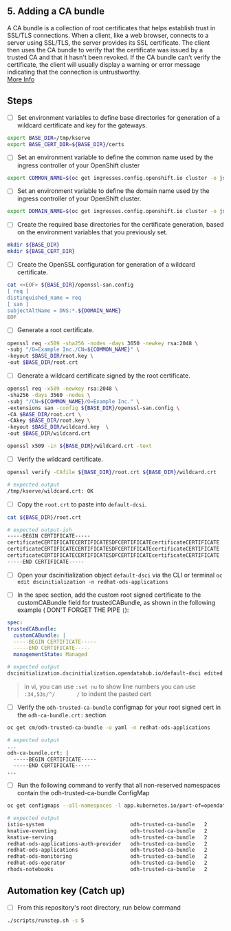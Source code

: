 ## 5. Adding a CA bundle

A CA bundle is a collection of root certificates that helps establish trust in SSL/TLS connections. When a client, like a web browser, connects to a server using SSL/TLS, the server provides its SSL certificate. The client then uses the CA bundle to verify that the certificate was issued by a trusted CA and that it hasn't been revoked. If the CA bundle can't verify the certificate, the client will usually display a warning or error message indicating that the connection is untrustworthy.  
[More Info](https://docs.redhat.com/en/documentation/red_hat_openshift_ai_self-managed/2.10/html/Install_and_unInstall_openshift_ai_self-managed/working-with-certificates_certs#adding-a-ca-bundle_certs)

## Steps

- [ ] Set environment variables to define base directories for generation of a wildcard certificate and key for the gateways.

```sh
export BASE_DIR=/tmp/kserve
export BASE_CERT_DIR=${BASE_DIR}/certs
```

- [ ] Set an environment variable to define the common name used by the ingress controller of your OpenShift cluster

```sh
export COMMON_NAME=$(oc get ingresses.config.openshift.io cluster -o jsonpath='{.spec.domain}' | awk -F'.' '{print $(NF-1)"."$NF}')
```

- [ ] Set an environment variable to define the domain name used by the ingress controller of your OpenShift cluster.

```sh
export DOMAIN_NAME=$(oc get ingresses.config.openshift.io cluster -o jsonpath='{.spec.domain}')
```

- [ ] Create the required base directories for the certificate generation, based on the environment variables that you previously set.

```sh
mkdir ${BASE_DIR}
mkdir ${BASE_CERT_DIR}
```

- [ ] Create the OpenSSL configuration for generation of a wildcard certificate.

```sh
cat <<EOF> ${BASE_DIR}/openssl-san.config
[ req ]
distinguished_name = req
[ san ]
subjectAltName = DNS:*.${DOMAIN_NAME}
EOF
```

- [ ] Generate a root certificate.

```sh
openssl req -x509 -sha256 -nodes -days 3650 -newkey rsa:2048 \
-subj "/O=Example Inc./CN=${COMMON_NAME}" \
-keyout $BASE_DIR/root.key \
-out $BASE_DIR/root.crt
```

- [ ] Generate a wildcard certificate signed by the root certificate.

```sh
openssl req -x509 -newkey rsa:2048 \
-sha256 -days 3560 -nodes \
-subj "/CN=${COMMON_NAME}/O=Example Inc." \
-extensions san -config ${BASE_DIR}/openssl-san.config \
-CA $BASE_DIR/root.crt \
-CAkey $BASE_DIR/root.key \
-keyout $BASE_DIR/wildcard.key  \
-out $BASE_DIR/wildcard.crt
```

```sh
openssl x509 -in ${BASE_DIR}/wildcard.crt -text
```

- [ ] Verify the wildcard certificate.

```sh
openssl verify -CAfile ${BASE_DIR}/root.crt ${BASE_DIR}/wildcard.crt
```

```sh
# expected output
/tmp/kserve/wildcard.crt: OK
```

- [ ] Copy the `root.crt` to paste into `default-dcsi`.

```sh
cat ${BASE_DIR}/root.crt
```

```sh
# expected output-ish
-----BEGIN CERTIFICATE-----
certificateCERTIFICATECERTIFICATESDFCERTIFICATEcertificateCERTIFICATE
certificateCERTIFICATECERTIFICATESDFCERTIFICATEcertificateCERTIFICATE
certificateCERTIFICATECERTIFICATESDFCERTIFICATEcertificateCERTIFICATE
-----END CERTIFICATE-----
```

- [ ] Open your dscinitialization object `default-dsci` via the CLI or terminal
      `oc edit dscinitialization -n redhat-ods-applications`

- [ ] In the spec section, add the custom root signed certificate to the customCABundle field for trustedCABundle, as shown in the following example ( DON'T FORGET THE PIPE `|`):

```yaml
spec:
trustedCABundle:
  customCABundle: |
  -----BEGIN CERTIFICATE-----
  -----END CERTIFICATE-----
  managementState: Managed
```

```sh
# expected output
dscinitialization.dscinitialization.opendatahub.io/default-dsci edited
```

> in vi, you can use `:set nu` to show line numbers
> you can use `:34,53s/^/       /` to indent the pasted cert

- [ ] Verify the `odh-trusted-ca-bundle` configmap for your root signed cert in the `odh-ca-bundle.crt:` section

```sh
oc get cm/odh-trusted-ca-bundle -o yaml -n redhat-ods-applications
```

```sh
# expected output
...
odh-ca-bundle.crt: |
  -----BEGIN CERTIFICATE-----
  -----END CERTIFICATE-----
...
```

- [ ] Run the following command to verify that all non-reserved namespaces contain the odh-trusted-ca-bundle ConfigMap

```sh
oc get configmaps --all-namespaces -l app.kubernetes.io/part-of=opendatahub-operator | grep odh-trusted-ca-bundle
```

```sh
# expected output
istio-system                            odh-trusted-ca-bundle   2      14m
knative-eventing                        odh-trusted-ca-bundle   2      14m
knative-serving                         odh-trusted-ca-bundle   2      14m
redhat-ods-applications-auth-provider   odh-trusted-ca-bundle   2      14m
redhat-ods-applications                 odh-trusted-ca-bundle   2      14m
redhat-ods-monitoring                   odh-trusted-ca-bundle   2      14m
redhat-ods-operator                     odh-trusted-ca-bundle   2      14m
rhods-notebooks                         odh-trusted-ca-bundle   2      6m14s
```

## Automation key (Catch up)

- [ ] From this repository's root directory, run below command

```sh
./scripts/runstep.sh -s 5
```
